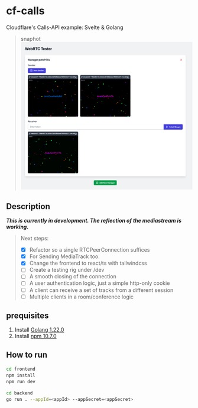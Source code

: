 # cf-calls

Cloudflare's Calls-API example: Svelte &amp; Golang

> snaphot
> ![screenshoot of the webapp](./assets/Screenshot%202024-06-27%20at%2018.47.16.png)

## Description

**_This is currently in development. The reflection of the mediastream is working._**

> Next steps:
>
> - [x] Refactor so a single RTCPeerConnection suffices
> - [x] For Sending MediaTrack too.
> - [x] Change the frontend to react/ts with tailwindcss
> - [ ] Create a testing rig under /dev
> - [ ] A smooth closing of the connection
> - [ ] A user authentication logic, just a simple http-only cookie
> - [ ] A client can receive a set of tracks from a different session
> - [ ] Multiple clients in a room/conference logic

## prequisites

1. Install [Golang 1.22.0](https://golang.org/doc/install)
2. Install [npm 10.7.0](https://www.npmjs.com/get-npm)

## How to run

```bash
cd frontend
npm install
npm run dev
```

```bash
cd backend
go run . --appId=<appId> --appSecret=<appSecret>

```

```

```
